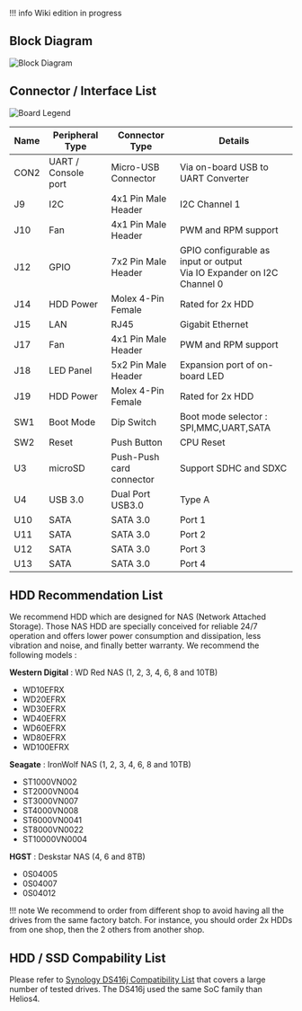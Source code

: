 !!! info
    Wiki edition in progress

## Block Diagram

![Block Diagram](/img/hardware/block_diagram.jpg)

## Connector / Interface List

![Board Legend](/img/hardware/board_legend.jpg)

Name |Peripheral Type|Connector Type|Details
-----|---------------|--------------|-------
CON2|UART / Console port|Micro-USB Connector|Via on-board USB to UART Converter
J9|I2C|4x1 Pin Male Header|I2C Channel 1
J10|Fan|4x1 Pin Male Header|PWM and RPM support
J12|GPIO|7x2 Pin Male Header|GPIO configurable as input or output<br>Via IO Expander on I2C Channel 0
J14|HDD Power|Molex 4-Pin Female|Rated for 2x HDD
J15|LAN|RJ45|Gigabit Ethernet
J17|Fan|4x1 Pin Male Header|PWM and RPM support
J18|LED Panel|5x2 Pin Male Header|Expansion port of on-board LED
J19|HDD Power|Molex 4-Pin Female|Rated for 2x HDD
SW1|Boot Mode|Dip Switch|Boot mode selector : SPI,MMC,UART,SATA
SW2|Reset|Push Button|CPU Reset
U3|microSD|Push-Push card connector|Support SDHC and SDXC
U4|USB 3.0|Dual Port USB3.0|Type A
U10|SATA|SATA 3.0|Port 1
U11|SATA|SATA 3.0|Port 2
U12|SATA|SATA 3.0|Port 3
U13|SATA|SATA 3.0|Port 4



## HDD Recommendation List

We recommend HDD which are designed for NAS (Network Attached Storage). Those NAS HDD are specially conceived for reliable 24/7 operation and offers lower power consumption and dissipation, less vibration and noise, and finally better warranty. We recommend the following models :

**Western Digital** : WD Red NAS (1, 2, 3, 4, 6, 8 and 10TB)

- WD10EFRX
- WD20EFRX
- WD30EFRX
- WD40EFRX
- WD60EFRX
- WD80EFRX
- WD100EFRX

**Seagate** : IronWolf NAS (1, 2, 3, 4, 6, 8 and 10TB)

- ST1000VN002
- ST2000VN004
- ST3000VN007
- ST4000VN008
- ST6000VN0041
- ST8000VN0022
- ST10000VN0004

**HGST** : Deskstar NAS (4, 6 and 8TB)

- 0S04005
- 0S04007
- 0S04012

!!! note
    We recommend to order from different shop to avoid having all the drives from the same factory batch. For instance, you should order 2x HDDs from one shop, then the 2 others from another shop.

## HDD / SSD Compability List

Please refer to [Synology DS416j Compatibility List](https://www.synology.com/en-global/compatibility?search_by=products&model=DS416j&category=hdds&p=1) that covers a large number of tested drives. The DS416j used the same SoC family than Helios4.
